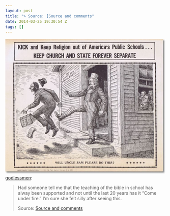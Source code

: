 ```yaml
---
layout: post
title: "> Source: [Source and comments"
date: 2014-03-25 19:30:54 Z
tags: []
---
```

![](/media/2014/03/80699588266.jpg)
[godlessmen](http://godlessmen.tumblr.com/post/80697215914/had-someone-tell-me-that-the-teaching-of-the-bible):

> Had someone tell me that the teaching of the bible in school has alway been supported and not until the last 20 years has it “Come under fire.” I’m sure she felt silly after seeing this.
> 
> Source: [Source and comments](http://www.reddit.com/r/atheism/comments/21b7us/had_someone_tell_me_that_the_teaching_of_the/)
